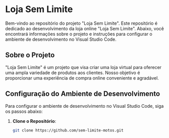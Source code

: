 # Loja Sem Limite

Bem-vindo ao repositório do projeto "Loja Sem Limite". Este repositório é dedicado ao desenvolvimento da loja online "Loja Sem Limite". Abaixo, você encontrará informações sobre o projeto e instruções para configurar o ambiente de desenvolvimento no Visual Studio Code.

## Sobre o Projeto

"Loja Sem Limite" é um projeto que visa criar uma loja virtual para oferecer uma ampla variedade de produtos aos clientes. Nosso objetivo é proporcionar uma experiência de compra online conveniente e agradável.

## Configuração do Ambiente de Desenvolvimento

Para configurar o ambiente de desenvolvimento no Visual Studio Code, siga os passos abaixo:

1. **Clone o Repositório**:

   ```bash
   git clone https://github.com/sem-limite-motos.git
